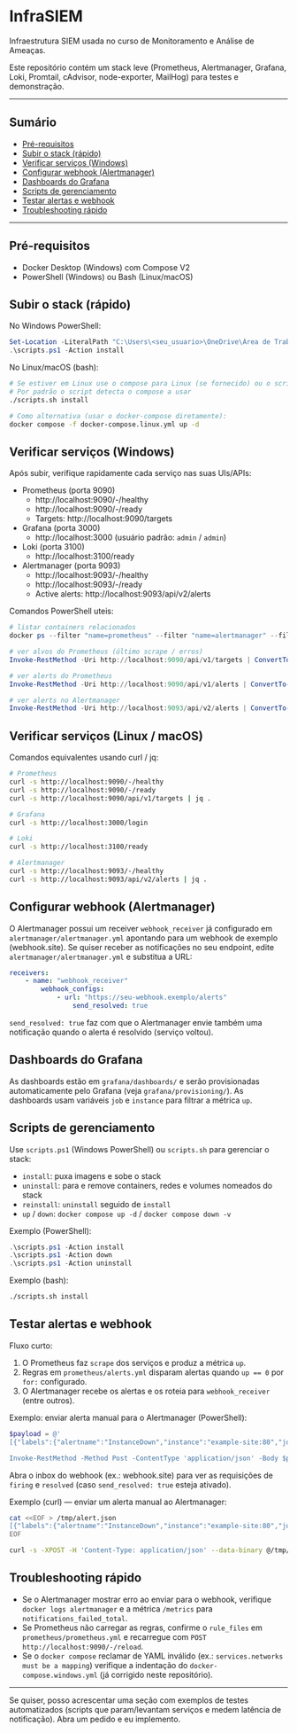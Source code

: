 # InfraSIEM

Infraestrutura SIEM usada no curso de Monitoramento e Análise de Ameaças.

Este repositório contém um stack leve (Prometheus, Alertmanager, Grafana, Loki, Promtail, cAdvisor, node-exporter, MailHog) para testes e demonstração.

---

## Sumário

- [Pré-requisitos](#pré-requisitos)
- [Subir o stack (rápido)](#subir-o-stack-rápido)
- [Verificar serviços (Windows)](#verificar-serviços-windows)
- [Configurar webhook (Alertmanager)](#configurar-webhook-alertmanager)
- [Dashboards do Grafana](#dashboards-do-grafana)
- [Scripts de gerenciamento](#scripts-de-gerenciamento)
- [Testar alertas e webhook](#testar-alertas-e-webhook)
- [Troubleshooting rápido](#troubleshooting-rápido)

---

## Pré-requisitos

- Docker Desktop (Windows) com Compose V2
- PowerShell (Windows) ou Bash (Linux/macOS)

## Subir o stack (rápido)

No Windows PowerShell:

```powershell
Set-Location -LiteralPath "C:\Users\<seu_usuario>\OneDrive\Área de Trabalho\InfraSIEM"
.\scripts.ps1 -Action install
```

No Linux/macOS (bash):

```bash
# Se estiver em Linux use o compose para Linux (se fornecido) ou o script de shell
# Por padrão o script detecta o compose a usar
./scripts.sh install

# Como alternativa (usar o docker-compose diretamente):
docker compose -f docker-compose.linux.yml up -d
```

## Verificar serviços (Windows)

Após subir, verifique rapidamente cada serviço nas suas UIs/APIs:

- Prometheus (porta 9090)
	- http://localhost:9090/-/healthy
	- http://localhost:9090/-/ready
	- Targets: http://localhost:9090/targets
- Grafana (porta 3000)
	- http://localhost:3000 (usuário padrão: `admin` / `admin`)
- Loki (porta 3100)
	- http://localhost:3100/ready
- Alertmanager (porta 9093)
	- http://localhost:9093/-/healthy
	- http://localhost:9093/-/ready
	- Active alerts: http://localhost:9093/api/v2/alerts

Comandos PowerShell uteis:

```powershell
# listar containers relacionados
docker ps --filter "name=prometheus" --filter "name=alertmanager" --filter "name=grafana"

# ver alvos do Prometheus (último scrape / erros)
Invoke-RestMethod -Uri http://localhost:9090/api/v1/targets | ConvertTo-Json -Depth 4

# ver alerts do Prometheus
Invoke-RestMethod -Uri http://localhost:9090/api/v1/alerts | ConvertTo-Json -Depth 4

# ver alerts no Alertmanager
Invoke-RestMethod -Uri http://localhost:9093/api/v2/alerts | ConvertTo-Json -Depth 4
```

## Verificar serviços (Linux / macOS)

Comandos equivalentes usando curl / jq:

```bash
# Prometheus
curl -s http://localhost:9090/-/healthy
curl -s http://localhost:9090/-/ready
curl -s http://localhost:9090/api/v1/targets | jq .

# Grafana
curl -s http://localhost:3000/login

# Loki
curl -s http://localhost:3100/ready

# Alertmanager
curl -s http://localhost:9093/-/healthy
curl -s http://localhost:9093/api/v2/alerts | jq .
```

## Configurar webhook (Alertmanager)

O Alertmanager possui um receiver `webhook_receiver` já configurado em `alertmanager/alertmanager.yml` apontando para um webhook de exemplo (webhook.site). Se quiser receber as notificações no seu endpoint, edite `alertmanager/alertmanager.yml` e substitua a URL:

```yaml
receivers:
	- name: "webhook_receiver"
		webhook_configs:
			- url: "https://seu-webhook.exemplo/alerts"
				send_resolved: true
```

`send_resolved: true` faz com que o Alertmanager envie também uma notificação quando o alerta é resolvido (serviço voltou).

## Dashboards do Grafana

As dashboards estão em `grafana/dashboards/` e serão provisionadas automaticamente pelo Grafana (veja `grafana/provisioning/`). As dashboards usam variáveis `job` e `instance` para filtrar a métrica `up`.

## Scripts de gerenciamento

Use `scripts.ps1` (Windows PowerShell) ou `scripts.sh` para gerenciar o stack:

- `install`: puxa imagens e sobe o stack
- `uninstall`: para e remove containers, redes e volumes nomeados do stack
- `reinstall`: `uninstall` seguido de `install`
- `up` / `down`: `docker compose up -d` / `docker compose down -v`

Exemplo (PowerShell):

```powershell
.\scripts.ps1 -Action install
.\scripts.ps1 -Action down
.\scripts.ps1 -Action uninstall
```

Exemplo (bash):

```bash
./scripts.sh install
```

## Testar alertas e webhook

Fluxo curto:

1. O Prometheus faz `scrape` dos serviços e produz a métrica `up`.
2. Regras em `prometheus/alerts.yml` disparam alertas quando `up == 0` por `for:` configurado.
3. O Alertmanager recebe os alertas e os roteia para `webhook_receiver` (entre outros).

Exemplo: enviar alerta manual para o Alertmanager (PowerShell):

```powershell
$payload = @'
[{"labels":{"alertname":"InstanceDown","instance":"example-site:80","job":"site-example"},"annotations":{"summary":"Teste: alvo indisponível"},"startsAt":"'+ (Get-Date).ToString("o") +'"}]

Invoke-RestMethod -Method Post -ContentType 'application/json' -Body $payload -Uri http://localhost:9093/api/v1/alerts
```

Abra o inbox do webhook (ex.: webhook.site) para ver as requisições de `firing` e `resolved` (caso `send_resolved: true` esteja ativado).

Exemplo (curl) — enviar um alerta manual ao Alertmanager:

```bash
cat <<EOF > /tmp/alert.json
[{"labels":{"alertname":"InstanceDown","instance":"example-site:80","job":"site-example"},"annotations":{"summary":"Teste: alvo indisponível"},"startsAt":"$(date -u +%Y-%m-%dT%H:%M:%SZ)"}]
EOF

curl -s -XPOST -H 'Content-Type: application/json' --data-binary @/tmp/alert.json http://localhost:9093/api/v1/alerts
```

## Troubleshooting rápido

- Se o Alertmanager mostrar erro ao enviar para o webhook, verifique `docker logs alertmanager` e a métrica `/metrics` para `notifications_failed_total`.
- Se Prometheus não carregar as regras, confirme o `rule_files` em `prometheus/prometheus.yml` e recarregue com `POST http://localhost:9090/-/reload`.
- Se o `docker compose` reclamar de YAML inválido (ex.: `services.networks must be a mapping`) verifique a indentação do `docker-compose.windows.yml` (já corrigido neste repositório).

---

Se quiser, posso acrescentar uma seção com exemplos de testes automatizados (scripts que param/levantam serviços e medem latência de notificação). Abra um pedido e eu implemento.
